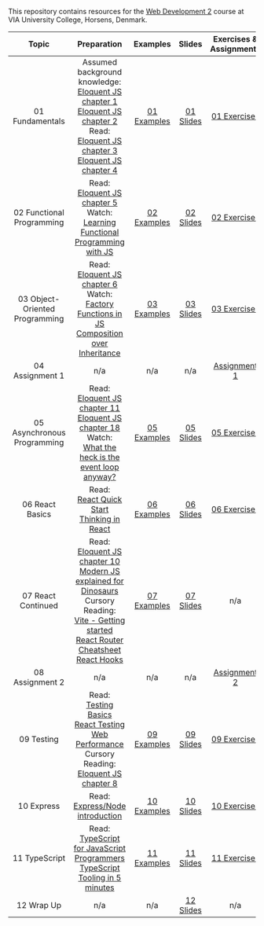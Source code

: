 This repository contains resources for the [Web Development 2](https://my.via.dk/media/mitvia/semesteroverblik/kursusbeskrivelser/software-engineering/4.-semester/it-web2-3.0---web-development-2) course at VIA University College, Horsens, Denmark.

|             Topic              |                                                                                                                                                                                                                                                          Preparation                                                                                                                                                                                                                                                           |                                                Examples                                                 |                                                      Slides                                                       |                                          Exercises & Assignments                                          |
| :----------------------------: | :----------------------------------------------------------------------------------------------------------------------------------------------------------------------------------------------------------------------------------------------------------------------------------------------------------------------------------------------------------------------------------------------------------------------------------------------------------------------------------------------------------------------------: | :-----------------------------------------------------------------------------------------------------: | :---------------------------------------------------------------------------------------------------------------: | :-------------------------------------------------------------------------------------------------------: |
|        01 Fundamentals         |                                                                                 Assumed background knowledge:<br>[Eloquent JS chapter 1](https://eloquentjavascript.net/01_values.html) <br> [Eloquent JS chapter 2](https://eloquentjavascript.net/02_program_structure.html)<br>Read:<br> [Eloquent JS chapter 3](https://eloquentjavascript.net/03_functions.html)<br> [Eloquent JS chapter 4](https://eloquentjavascript.net/04_data.html)                                                                                 |         [01 Examples](https://github.com/KasperKnop/WEB2/tree/main/01%20Fundamentals/examples)          | [01 Slides](https://docs.google.com/presentation/d/1Pt7p_jVs_f19y2Brz2vfnDHysALUBBTZT4TvyD3ke6k/edit?usp=sharing) |         [01 Exercises](https://github.com/KasperKnop/WEB2/blob/main/01%20Fundamentals/README.md)          |
|   02 Functional Programming    |                                                                                                                                                                          Read:<br>[Eloquent JS chapter 5](https://eloquentjavascript.net/05_higher_order.html) <br> Watch:<br>[Learning Functional Programming with JS](https://youtu.be/e-5obm1G_FY)                                                                                                                                                                          |   [02 Examples](https://github.com/KasperKnop/WEB2/tree/main/02%20Functional%20Programming/examples)    | [02 Slides](https://docs.google.com/presentation/d/120lyQV8o8p3Ndbv6Fmr3NF17uf609U2DLg2YBU5hcC0/edit?usp=sharing) |   [02 Exercises](https://github.com/KasperKnop/WEB2/blob/main/02%20Functional%20Programming/README.md)    |
| 03 Object-Oriented Programming |                                                                                                                                                     Read:<br>[Eloquent JS chapter 6](https://eloquentjavascript.net/06_object.html) <br> Watch:<br>[Factory Functions in JS](https://youtu.be/ImwrezYhw4w)<br>[Composition over Inheritance](https://youtu.be/wfMtDGfHWpA)                                                                                                                                                     | [03 Examples](https://github.com/KasperKnop/WEB2/tree/main/03%20Object-Oriented%20Programming/examples) | [03 Slides](https://docs.google.com/presentation/d/1A7b7sQONUwwPSoU4JQPGJ7zcmgCOn0R3UCFO721XaQE/edit?usp=sharing) | [03 Exercises](https://github.com/KasperKnop/WEB2/blob/main/03%20Object-Oriented%20Programming/README.md) |
|        04 Assignment 1         |                                                                                                                                                                                                                                                              n/a                                                                                                                                                                                                                                                               |                                                   n/a                                                   |                                                        n/a                                                        |        [Assignment 1](https://github.com/KasperKnop/WEB2/blob/main/04%20Assignment%201/README.md)         |
|  05 Asynchronous Programming   |                                                                                                                                        Read:<br>[Eloquent JS chapter 11](https://eloquentjavascript.net/11_async.html) <br>[Eloquent JS chapter 18](https://eloquentjavascript.net/18_http.html) <br> Watch:<br>[What the heck is the event loop anyway?](https://youtu.be/8aGhZQkoFbQ)                                                                                                                                        |  [05 Examples](https://github.com/KasperKnop/WEB2/tree/main/05%20Asynchronous%20Programming/examples)   | [05 Slides](https://docs.google.com/presentation/d/1Ub44_nMvruR8rNXBL7uZJm41lZn0X-GOLY92LHl2BAg/edit?usp=sharing) |  [05 Exercises](https://github.com/KasperKnop/WEB2/blob/main/05%20Asynchronous%20Programming/README.md)   |
|        06 React Basics         |                                                                                                                                                                                                   Read:<br>[React Quick Start](https://react.dev/learn) <br> [Thinking in React](https://react.dev/learn/thinking-in-react)                                                                                                                                                                                                    |        [06 Examples](https://github.com/KasperKnop/WEB2/tree/main/06%20React%20Basics/examples)         | [06 Slides](https://docs.google.com/presentation/d/1nYdj828juqxQCgGaTA3f9A4a7MHNKdK9NCvq_jYeH_s/edit?usp=sharing) |        [06 Exercises](https://github.com/KasperKnop/WEB2/blob/main/06%20React%20Basics/README.md)         |
|       07 React Continued       | Read:<br>[Eloquent JS chapter 10](https://eloquentjavascript.net/10_modules.html) <br> [Modern JS explained for Dinosaurs](https://medium.com/the-node-js-collection/modern-javascript-explained-for-dinosaurs-f695e9747b70) <br> Cursory Reading:<br> [Vite - Getting started](https://vite.dev/guide/) <br> [React Router Cheatsheet](https://www.codecademy.com/learn/learn-react-router/modules/learn-react-router/cheatsheet) <br>[React Hooks](https://react.dev/reference/react) |       [07 Examples](https://github.com/KasperKnop/WEB2/tree/main/07%20React%20Continued/examples)       | [07 Slides](https://docs.google.com/presentation/d/12qeTjSsr5jEbi0Pggba5-XgHfZWVMNDWvM6Lh8lw0Es/edit?usp=sharing) |                                                    n/a                                                    |
|        08 Assignment 2         |                                                                                                                                                                                                                                                              n/a                                                                                                                                                                                                                                                               |                                                   n/a                                                   |                                                        n/a                                                        |        [Assignment 2](https://github.com/KasperKnop/WEB2/blob/main/08%20Assignment%202/README.md)         |
|           09 Testing           |                                                               Read:<br>[Testing Basics](https://www.theodinproject.com/lessons/node-path-javascript-testing-basics) <br> [React Testing](https://testing-library.com/docs/react-testing-library/intro/) <br> [Web Performance](https://developer.mozilla.org/en-US/docs/Learn/Performance/What_is_web_performance) <br>Cursory Reading:<br>[Eloquent JS chapter 8](https://eloquentjavascript.net/08_error.html)                                                               |            [09 Examples](https://github.com/KasperKnop/WEB2/tree/main/09%20Testing/examples)            | [09 Slides](https://docs.google.com/presentation/d/1GLVVf1-iOrw8hMOcpzNoJPa0RvMQ1g0NEag-81xvSWg/edit?usp=sharing) |            [09 Exercises](https://github.com/KasperKnop/WEB2/blob/main/09%20Testing/README.md)            |
|           10 Express           |                                                                                                                                                                                                  Read:<br>[Express/Node introduction](https://developer.mozilla.org/en-US/docs/Learn/Server-side/Express_Nodejs/Introduction)                                                                                                                                                                                                  |            [10 Examples](https://github.com/KasperKnop/WEB2/tree/main/10%20Express/examples)            | [10 Slides](https://docs.google.com/presentation/d/19UwYMfMKxDOjCxtyK72N2XOQsNy7RGYIUjJgZXwbotM/edit?usp=sharing) |            [10 Exercises](https://github.com/KasperKnop/WEB2/blob/main/10%20Express/README.md)            |
|         11 TypeScript          |                                                                                                                                     Read:<br>[TypeScript for JavaScript Programmers](https://www.typescriptlang.org/docs/handbook/typescript-in-5-minutes.html) <br> [TypeScript Tooling in 5 minutes](https://www.typescriptlang.org/docs/handbook/typescript-tooling-in-5-minutes.html)                                                                                                                                      |          [11 Examples](https://github.com/KasperKnop/WEB2/tree/main/11%20TypeScript/examples)           | [11 Slides](https://docs.google.com/presentation/d/1NFNHM4ysZTpion09mpz5NVHBnVVIOkp3K3U1Zo2Ms7c/edit?usp=sharing) |          [11 Exercises](https://github.com/KasperKnop/WEB2/blob/main/11%20TypeScript/README.md)           |
|           12 Wrap Up           |                                                                                                                                                                                                                                                              n/a                                                                                                                                                                                                                                                               |                                                   n/a                                                   | [12 Slides](https://docs.google.com/presentation/d/1YkFWsJ6v6_f1i2Gjk3EW0G6636LVzk7iQ0jUL1gtqHo/edit?usp=sharing) |                                                    n/a                                                    |

